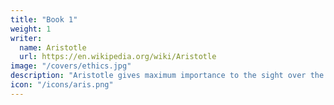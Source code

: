 ```yaml
---
title: "Book 1"
weight: 1
writer:
  name: Aristotle
  url: https://en.wikipedia.org/wiki/Aristotle
image: "/covers/ethics.jpg"
description: "Aristotle gives maximum importance to the sight over the other senses"
icon: "/icons/aris.png"
---
```

